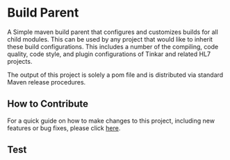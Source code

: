 # Build Parent

A Simple maven build parent that configures and customizes builds for all child modules.  This can be used
by any project that would like to inherit these build configurations. This includes a number of the compiling,
code quality, code style, and plugin configurations of Tinkar and related HL7 projects.

The output of this project is solely a pom file and is distributed via standard Maven release procedures.

## How to Contribute

For a quick guide on how to make changes to this project, including new features or bug fixes, please click [here](doc/how-to-contribute.md).

## Test

